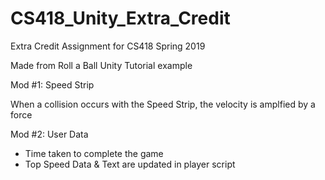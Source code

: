 # CS418_Unity_Extra_Credit
Extra Credit Assignment for CS418 Spring 2019

Made from Roll a Ball Unity Tutorial example

Mod #1: Speed Strip

When a collision occurs with the Speed Strip, the velocity is amplfied by a force

Mod #2: User Data

- Time taken to complete the game
- Top Speed
Data & Text are updated in player script
